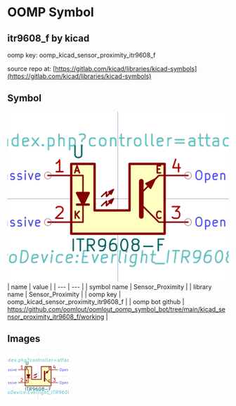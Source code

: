 # OOMP Symbol  
## itr9608_f  by kicad  
  
oomp key: oomp_kicad_sensor_proximity_itr9608_f  
  
source repo at: [https://gitlab.com/kicad/libraries/kicad-symbols](https://gitlab.com/kicad/libraries/kicad-symbols)  
## Symbol  
  
[![working.png](working_600.png)](working.png)  
| name | value | 
| --- | --- | 
| symbol name | Sensor_Proximity | 
| library name | Sensor_Proximity | 
| oomp key | oomp_kicad_sensor_proximity_itr9608_f | 
| oomp bot github | https://github.com/oomlout/oomlout_oomp_symbol_bot/tree/main/kicad_sensor_proximity_itr9608_f/working | 
## Images  
  
[![working.png](working_140.png)](working.png)  
